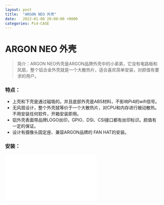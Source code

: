 ```yaml
---
layout: post
title:  "ARGON NEO 外壳"
date:   2022-01-08 20:00:00 +0800
categories: Pi4-CASE
---
```


# ARGON NEO 外壳

> 简介：ARGON NEO外壳是ARGON品牌外壳中的小弟弟，它没有电路板和风扇，整个铝合金外壳就是一个大散热片，适合喜欢简单安装，对颜值有要求的用户。



### 特点：

* 上壳和下壳是通过磁吸的。并且底部外壳是ABS材料，不影响Pi4的wifi信号。
* 无风扇设计，整个外壳就等价于一个大散热片，对CPU和内存进行被动散热。不用安装任何软件，开箱安装即用。
* 铝外壳表面带品牌LOGO丝印，GPIO、DSI、CSI接口都有丝印标识。颜值有一定的保证。
* 设计有摄像头固定座、兼容ARGON品牌的 FAN HAT的安装。



### 安装：

<iframe src="//player.bilibili.com/player.html?aid=295576275&bvid=BV1kF411v7PG&cid=479990833&page=1" scrolling="no" border="0" frameborder="no" framespacing="0" allowfullscreen="true"> </iframe>



